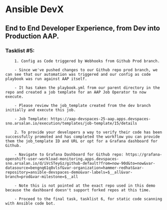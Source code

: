 # Ansible DevX 
## End to End Developer Experience, from Dev into Production AAP.

### Tasklist #5:
        1. Config as Code triggered by Webhooks from Github Prod branch. 

        - Since we've pushed changes to our Github repo prod branch, we can see that our automation was triggered and our config as code playbook was run against AAP itself. 

        - It has taken the playbook.yml from our parent directory in the repo and created a job template for an AAP Job Operator to now execute. 

        - Please review the job_template created from the dev branch initially and execute this job.

        - Job Template: https://aap-devspaces-25-aap.apps.devspaces-sno.arsalan.io/execution/templates/job-template/15/details

        2. To provide your developers a way to verify their code has been successfully promoted and has completed the workflow you can provide them the job_template ID and URL or opt for a Grafana dashboard for Github.

        - Navigate to Grafana Dashboard for Github repo: https://grafana-openshift-user-workload-monitoring.apps.devspaces-sno.arsalan.io/d/iVcSTeyGz/github-default?from=now-90d&to=now&var-datasource=bengnq61q8vlsf&var-organization=hammer-redhat&var-repository=ansible-devspaces-demo&var-labels=$__all&var-branch=prod&var-milestone=$__all 

        - Note this is not pointed at the exact repo used in this demo because the dashboard doesn't support forked repos at this time. 

        - Proceed to the final task, tasklist 6, for static code scanning with Ansible code bot. 